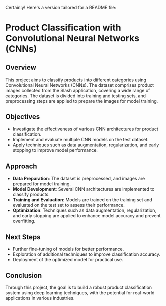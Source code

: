 Certainly! Here's a version tailored for a README file:

# Product Classification with Convolutional Neural Networks (CNNs)

## Overview

This project aims to classify products into different categories using Convolutional Neural Networks (CNNs). The dataset comprises product images collected from the Slash application, covering a wide range of categories. The dataset is divided into training and testing sets, and preprocessing steps are applied to prepare the images for model training.

## Objectives

- Investigate the effectiveness of various CNN architectures for product classification.
- Implement and evaluate multiple CNN models on the test dataset.
- Apply techniques such as data augmentation, regularization, and early stopping to improve model performance.

## Approach

- **Data Preparation**: The dataset is preprocessed, and images are prepared for model training.
- **Model Development**: Several CNN architectures are implemented to classify products.
- **Training and Evaluation**: Models are trained on the training set and evaluated on the test set to assess their performance.
- **Optimization**: Techniques such as data augmentation, regularization, and early stopping are applied to enhance model accuracy and prevent overfitting.

## Next Steps

- Further fine-tuning of models for better performance.
- Exploration of additional techniques to improve classification accuracy.
- Deployment of the optimized model for practical use.

## Conclusion

Through this project, the goal is to build a robust product classification system using deep learning techniques, with the potential for real-world applications in various industries.
